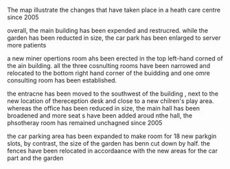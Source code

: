 The map illustrate the changes that have taken place in a heath care centre since 2005

overall, the main building has been expended and restrucred. while the garden has been reducted in size, the car park has been enlarged to server more patients

a new miner opertions room ahs been erected in the top left-hand corned of the ain building. all the three cosnulting rooms have been narrowed and relocated to the bottom right hand corner of the buidding and one omre consulting room has been established.

the entracne has been moved to the southwest of the building , next to the new location of thereception desk and close to a new chilren's play area. whereas the office has been reduced in  size, the main hall has been broadened and more seat s have been added aroud nthe hall, the phsotheray room has remained unchagned since 2005

the car parking area has been expanded to make room for 18 new parkgin slots, by contrast, the size of the garden has benn cut down by half. the fences have been relocated in accordaance with the new areas for the car part and the garden
